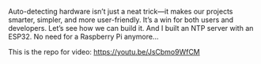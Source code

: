 Auto-detecting hardware isn’t just a neat trick—it makes our projects smarter, simpler, and more user-friendly. It’s a win for both users and developers. Let’s see how we can build it.
And I built an NTP server with an ESP32. No need for a Raspberry Pi anymore...

This is the repo for video: https://youtu.be/JsCbmo9WfCM
